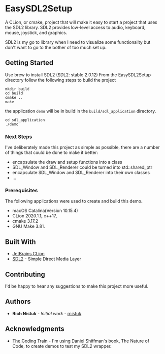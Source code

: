 # EasySDL2Setup

A CLion, or cmake, project that will make it easy to start a project that uses the SDL2 library. SDL2 provides low-level
access to audio, keyboard, mouse, joystick, and graphics.

SDL2 is my go to library when I need to visualize some functionality but don't want to go to the bother of too much set
up.

## Getting Started

Use brew to install SDL2 (SDL2: stable 2.0.12)
From the EasySDL2Setup directory follow the following steps to build the project

```commandline
mkdir build
cd build
cmake ..
make
``` 

the application `demo` will be in build in the `build/sdl_application` directory.

```commandline
cd sdl_application
./demo
```

### Next Steps

I've deliberately made this project as simple as possible, there are a number of things that could be done to make it
better:

* encapsulate the draw and setup functions into a class
* SDL_Window and SDL_Renderer could be turned into std::shared_ptr
* encapsulate SDL_Window and SDL_Renderer into their own classes
* ...

### Prerequisites

The following applications were used to create and build this demo.

* macOS Catalina(Version 10.15.4)
* CLion 2020.1.1, c++17,
* cmake 3.17.2
* GNU Make 3.81.

## Built With

* [JetBrains CLion](https://www.jetbrains.com/clion/)
* [SDL2](https://www.libsdl.org/download-2.0.php) - Simple Direct Media Layer

## Contributing

I'd be happy to hear any suggestions to make this project more useful.

## Authors

* **Rich Nistuk** - *Initial work* - [rnistuk](https://github.com/rnistuk)

## Acknowledgments

* [The Coding Train](https://www.youtube.com/channel/UCvjgXvBlbQiydffZU7m1_aw) - I'm using Daniel Shiffman's book, The
  Nature of Code, to create demos to test my SDL2 wrapper.

